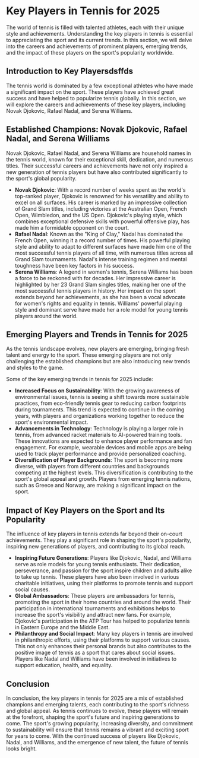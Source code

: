 # Key Players in Tennis for 2025
The world of tennis is filled with talented athletes, each with their unique style and achievements. Understanding the key players in tennis is essential to appreciating the sport and its current trends. In this section, we will delve into the careers and achievements of prominent players, emerging trends, and the impact of these players on the sport's popularity worldwide.

## Introduction to Key Playersdsffds
The tennis world is dominated by a few exceptional athletes who have made a significant impact on the sport. These players have achieved great success and have helped to popularize tennis globally. In this section, we will explore the careers and achievements of these key players, including Novak Djokovic, Rafael Nadal, and Serena Williams.

## Established Champions: Novak Djokovic, Rafael Nadal, and Serena Williams
Novak Djokovic, Rafael Nadal, and Serena Williams are household names in the tennis world, known for their exceptional skill, dedication, and numerous titles. Their successful careers and achievements have not only inspired a new generation of tennis players but have also contributed significantly to the sport's global popularity.

- **Novak Djokovic**: With a record number of weeks spent as the world's top-ranked player, Djokovic is renowned for his versatility and ability to excel on all surfaces. His career is marked by an impressive collection of Grand Slam titles, including victories at the Australian Open, French Open, Wimbledon, and the US Open. Djokovic's playing style, which combines exceptional defensive skills with powerful offensive play, has made him a formidable opponent on the court.
- **Rafael Nadal**: Known as the "King of Clay," Nadal has dominated the French Open, winning it a record number of times. His powerful playing style and ability to adapt to different surfaces have made him one of the most successful tennis players of all time, with numerous titles across all Grand Slam tournaments. Nadal's intense training regimen and mental toughness have been key factors in his success.
- **Serena Williams**: A legend in women's tennis, Serena Williams has been a force to be reckoned with for decades. Her impressive career is highlighted by her 23 Grand Slam singles titles, making her one of the most successful tennis players in history. Her impact on the sport extends beyond her achievements, as she has been a vocal advocate for women's rights and equality in tennis. Williams' powerful playing style and dominant serve have made her a role model for young tennis players around the world.

## Emerging Players and Trends in Tennis for 2025
As the tennis landscape evolves, new players are emerging, bringing fresh talent and energy to the sport. These emerging players are not only challenging the established champions but are also introducing new trends and styles to the game.

Some of the key emerging trends in tennis for 2025 include:
* **Increased Focus on Sustainability**: With the growing awareness of environmental issues, tennis is seeing a shift towards more sustainable practices, from eco-friendly tennis gear to reducing carbon footprints during tournaments. This trend is expected to continue in the coming years, with players and organizations working together to reduce the sport's environmental impact.
* **Advancements in Technology**: Technology is playing a larger role in tennis, from advanced racket materials to AI-powered training tools. These innovations are expected to enhance player performance and fan engagement. For example, wearable devices and mobile apps are being used to track player performance and provide personalized coaching.
* **Diversification of Player Backgrounds**: The sport is becoming more diverse, with players from different countries and backgrounds competing at the highest levels. This diversification is contributing to the sport's global appeal and growth. Players from emerging tennis nations, such as Greece and Norway, are making a significant impact on the sport.

## Impact of Key Players on the Sport and Its Popularity
The influence of key players in tennis extends far beyond their on-court achievements. They play a significant role in shaping the sport's popularity, inspiring new generations of players, and contributing to its global reach.

- **Inspiring Future Generations**: Players like Djokovic, Nadal, and Williams serve as role models for young tennis enthusiasts. Their dedication, perseverance, and passion for the sport inspire children and adults alike to take up tennis. These players have also been involved in various charitable initiatives, using their platforms to promote tennis and support social causes.
- **Global Ambassadors**: These players are ambassadors for tennis, promoting the sport in their home countries and around the world. Their participation in international tournaments and exhibitions helps to increase the sport's visibility and attract new fans. For example, Djokovic's participation in the ATP Tour has helped to popularize tennis in Eastern Europe and the Middle East.
- **Philanthropy and Social Impact**: Many key players in tennis are involved in philanthropic efforts, using their platforms to support various causes. This not only enhances their personal brands but also contributes to the positive image of tennis as a sport that cares about social issues. Players like Nadal and Williams have been involved in initiatives to support education, health, and equality.

## Conclusion
In conclusion, the key players in tennis for 2025 are a mix of established champions and emerging talents, each contributing to the sport's richness and global appeal. As tennis continues to evolve, these players will remain at the forefront, shaping the sport's future and inspiring generations to come. The sport's growing popularity, increasing diversity, and commitment to sustainability will ensure that tennis remains a vibrant and exciting sport for years to come. With the continued success of players like Djokovic, Nadal, and Williams, and the emergence of new talent, the future of tennis looks bright.